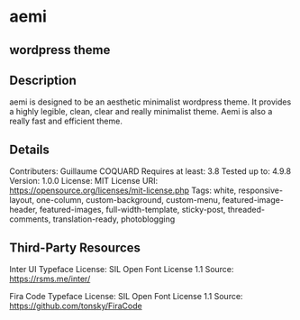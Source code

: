 # aemi
## wordpress theme

## Description

aemi is designed to be an aesthetic minimalist wordpress theme. It provides a highly legible, clean, clear and really minimalist theme. Aemi is also a really fast and efficient theme.

## Details

Contributers: Guillaume COQUARD
Requires at least: 3.8
Tested up to: 4.9.8
Version: 1.0.0
License: MIT
License URI: https://opensource.org/licenses/mit-license.php
Tags: white, responsive-layout, one-column, custom-background, custom-menu, featured-image-header, featured-images, full-width-template, sticky-post, threaded-comments, translation-ready, photoblogging

## Third-Party Resources

Inter UI Typeface
License: SIL Open Font License 1.1
Source: https://rsms.me/inter/

Fira Code Typeface
License: SIL Open Font License 1.1
Source: https://github.com/tonsky/FiraCode
